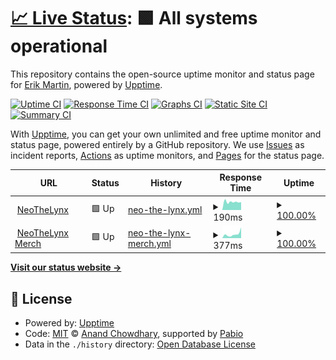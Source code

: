 # [📈 Live Status](https://neolightning.github.io/status): <!--live status--> **🟩 All systems operational**

This repository contains the open-source uptime monitor and status page for [Erik Martin](https://neolightning.github.io/status), powered by [Upptime](https://github.com/upptime/upptime).

[![Uptime CI](https://github.com/neolightning/status/workflows/Uptime%20CI/badge.svg)](https://github.com/neolightning/status/actions?query=workflow%3A%22Uptime+CI%22)
[![Response Time CI](https://github.com/neolightning/status/workflows/Response%20Time%20CI/badge.svg)](https://github.com/neolightning/status/actions?query=workflow%3A%22Response+Time+CI%22)
[![Graphs CI](https://github.com/neolightning/status/workflows/Graphs%20CI/badge.svg)](https://github.com/neolightning/status/actions?query=workflow%3A%22Graphs+CI%22)
[![Static Site CI](https://github.com/neolightning/status/workflows/Static%20Site%20CI/badge.svg)](https://github.com/neolightning/status/actions?query=workflow%3A%22Static+Site+CI%22)
[![Summary CI](https://github.com/neolightning/status/workflows/Summary%20CI/badge.svg)](https://github.com/neolightning/status/actions?query=workflow%3A%22Summary+CI%22)

With [Upptime](https://upptime.js.org), you can get your own unlimited and free uptime monitor and status page, powered entirely by a GitHub repository. We use [Issues](https://github.com/neolightning/status/issues) as incident reports, [Actions](https://github.com/neolightning/status/actions) as uptime monitors, and [Pages](https://neolightning.github.io/status) for the status page.

<!--start: status pages-->
<!-- This summary is generated by Upptime (https://github.com/upptime/upptime) -->
<!-- Do not edit this manually, your changes will be overwritten -->
<!-- prettier-ignore -->
| URL | Status | History | Response Time | Uptime |
| --- | ------ | ------- | ------------- | ------ |
| <img alt="" src="https://icons.duckduckgo.com/ip3/www.neothelynx.com.ico" height="13"> [NeoTheLynx](https://www.neothelynx.com) | 🟩 Up | [neo-the-lynx.yml](https://github.com/NeoTheLynx/status/commits/HEAD/history/neo-the-lynx.yml) | <details><summary><img alt="Response time graph" src="./graphs/neo-the-lynx/response-time-week.png" height="20"> 190ms</summary><br><a href="https://neolightning.github.io/status/history/neo-the-lynx"><img alt="Response time 183" src="https://img.shields.io/endpoint?url=https%3A%2F%2Fraw.githubusercontent.com%2FNeoTheLynx%2Fstatus%2FHEAD%2Fapi%2Fneo-the-lynx%2Fresponse-time.json"></a><br><a href="https://neolightning.github.io/status/history/neo-the-lynx"><img alt="24-hour response time 185" src="https://img.shields.io/endpoint?url=https%3A%2F%2Fraw.githubusercontent.com%2FNeoTheLynx%2Fstatus%2FHEAD%2Fapi%2Fneo-the-lynx%2Fresponse-time-day.json"></a><br><a href="https://neolightning.github.io/status/history/neo-the-lynx"><img alt="7-day response time 190" src="https://img.shields.io/endpoint?url=https%3A%2F%2Fraw.githubusercontent.com%2FNeoTheLynx%2Fstatus%2FHEAD%2Fapi%2Fneo-the-lynx%2Fresponse-time-week.json"></a><br><a href="https://neolightning.github.io/status/history/neo-the-lynx"><img alt="30-day response time 194" src="https://img.shields.io/endpoint?url=https%3A%2F%2Fraw.githubusercontent.com%2FNeoTheLynx%2Fstatus%2FHEAD%2Fapi%2Fneo-the-lynx%2Fresponse-time-month.json"></a><br><a href="https://neolightning.github.io/status/history/neo-the-lynx"><img alt="1-year response time 183" src="https://img.shields.io/endpoint?url=https%3A%2F%2Fraw.githubusercontent.com%2FNeoTheLynx%2Fstatus%2FHEAD%2Fapi%2Fneo-the-lynx%2Fresponse-time-year.json"></a></details> | <details><summary><a href="https://neolightning.github.io/status/history/neo-the-lynx">100.00%</a></summary><a href="https://neolightning.github.io/status/history/neo-the-lynx"><img alt="All-time uptime 93.50%" src="https://img.shields.io/endpoint?url=https%3A%2F%2Fraw.githubusercontent.com%2FNeoTheLynx%2Fstatus%2FHEAD%2Fapi%2Fneo-the-lynx%2Fuptime.json"></a><br><a href="https://neolightning.github.io/status/history/neo-the-lynx"><img alt="24-hour uptime 100.00%" src="https://img.shields.io/endpoint?url=https%3A%2F%2Fraw.githubusercontent.com%2FNeoTheLynx%2Fstatus%2FHEAD%2Fapi%2Fneo-the-lynx%2Fuptime-day.json"></a><br><a href="https://neolightning.github.io/status/history/neo-the-lynx"><img alt="7-day uptime 100.00%" src="https://img.shields.io/endpoint?url=https%3A%2F%2Fraw.githubusercontent.com%2FNeoTheLynx%2Fstatus%2FHEAD%2Fapi%2Fneo-the-lynx%2Fuptime-week.json"></a><br><a href="https://neolightning.github.io/status/history/neo-the-lynx"><img alt="30-day uptime 100.00%" src="https://img.shields.io/endpoint?url=https%3A%2F%2Fraw.githubusercontent.com%2FNeoTheLynx%2Fstatus%2FHEAD%2Fapi%2Fneo-the-lynx%2Fuptime-month.json"></a><br><a href="https://neolightning.github.io/status/history/neo-the-lynx"><img alt="1-year uptime 93.50%" src="https://img.shields.io/endpoint?url=https%3A%2F%2Fraw.githubusercontent.com%2FNeoTheLynx%2Fstatus%2FHEAD%2Fapi%2Fneo-the-lynx%2Fuptime-year.json"></a></details>
| <img alt="" src="https://icons.duckduckgo.com/ip3/merch.neothelynx.com.ico" height="13"> [NeoTheLynx Merch](https://merch.neothelynx.com) | 🟩 Up | [neo-the-lynx-merch.yml](https://github.com/NeoTheLynx/status/commits/HEAD/history/neo-the-lynx-merch.yml) | <details><summary><img alt="Response time graph" src="./graphs/neo-the-lynx-merch/response-time-week.png" height="20"> 377ms</summary><br><a href="https://neolightning.github.io/status/history/neo-the-lynx-merch"><img alt="Response time 456" src="https://img.shields.io/endpoint?url=https%3A%2F%2Fraw.githubusercontent.com%2FNeoTheLynx%2Fstatus%2FHEAD%2Fapi%2Fneo-the-lynx-merch%2Fresponse-time.json"></a><br><a href="https://neolightning.github.io/status/history/neo-the-lynx-merch"><img alt="24-hour response time 1009" src="https://img.shields.io/endpoint?url=https%3A%2F%2Fraw.githubusercontent.com%2FNeoTheLynx%2Fstatus%2FHEAD%2Fapi%2Fneo-the-lynx-merch%2Fresponse-time-day.json"></a><br><a href="https://neolightning.github.io/status/history/neo-the-lynx-merch"><img alt="7-day response time 377" src="https://img.shields.io/endpoint?url=https%3A%2F%2Fraw.githubusercontent.com%2FNeoTheLynx%2Fstatus%2FHEAD%2Fapi%2Fneo-the-lynx-merch%2Fresponse-time-week.json"></a><br><a href="https://neolightning.github.io/status/history/neo-the-lynx-merch"><img alt="30-day response time 435" src="https://img.shields.io/endpoint?url=https%3A%2F%2Fraw.githubusercontent.com%2FNeoTheLynx%2Fstatus%2FHEAD%2Fapi%2Fneo-the-lynx-merch%2Fresponse-time-month.json"></a><br><a href="https://neolightning.github.io/status/history/neo-the-lynx-merch"><img alt="1-year response time 456" src="https://img.shields.io/endpoint?url=https%3A%2F%2Fraw.githubusercontent.com%2FNeoTheLynx%2Fstatus%2FHEAD%2Fapi%2Fneo-the-lynx-merch%2Fresponse-time-year.json"></a></details> | <details><summary><a href="https://neolightning.github.io/status/history/neo-the-lynx-merch">100.00%</a></summary><a href="https://neolightning.github.io/status/history/neo-the-lynx-merch"><img alt="All-time uptime 99.98%" src="https://img.shields.io/endpoint?url=https%3A%2F%2Fraw.githubusercontent.com%2FNeoTheLynx%2Fstatus%2FHEAD%2Fapi%2Fneo-the-lynx-merch%2Fuptime.json"></a><br><a href="https://neolightning.github.io/status/history/neo-the-lynx-merch"><img alt="24-hour uptime 100.00%" src="https://img.shields.io/endpoint?url=https%3A%2F%2Fraw.githubusercontent.com%2FNeoTheLynx%2Fstatus%2FHEAD%2Fapi%2Fneo-the-lynx-merch%2Fuptime-day.json"></a><br><a href="https://neolightning.github.io/status/history/neo-the-lynx-merch"><img alt="7-day uptime 100.00%" src="https://img.shields.io/endpoint?url=https%3A%2F%2Fraw.githubusercontent.com%2FNeoTheLynx%2Fstatus%2FHEAD%2Fapi%2Fneo-the-lynx-merch%2Fuptime-week.json"></a><br><a href="https://neolightning.github.io/status/history/neo-the-lynx-merch"><img alt="30-day uptime 99.97%" src="https://img.shields.io/endpoint?url=https%3A%2F%2Fraw.githubusercontent.com%2FNeoTheLynx%2Fstatus%2FHEAD%2Fapi%2Fneo-the-lynx-merch%2Fuptime-month.json"></a><br><a href="https://neolightning.github.io/status/history/neo-the-lynx-merch"><img alt="1-year uptime 99.98%" src="https://img.shields.io/endpoint?url=https%3A%2F%2Fraw.githubusercontent.com%2FNeoTheLynx%2Fstatus%2FHEAD%2Fapi%2Fneo-the-lynx-merch%2Fuptime-year.json"></a></details>

<!--end: status pages-->

[**Visit our status website →**](https://neolightning.github.io/status)

## 📄 License

- Powered by: [Upptime](https://github.com/upptime/upptime)
- Code: [MIT](./LICENSE) © [Anand Chowdhary](https://anandchowdhary.com), supported by [Pabio](https://pabio.com)
- Data in the `./history` directory: [Open Database License](https://opendatacommons.org/licenses/odbl/1-0/)
